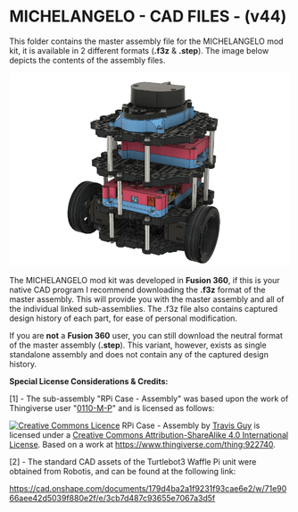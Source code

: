 # **MICHELANGELO - CAD FILES - (v44)**



This folder contains the master assembly file for the MICHELANGELO mod kit, it is available in 2 different formats (**.f3z** & **.step**). The image below depicts the contents of the assembly files.



![](../images/Assembly_images/Master_Assembly.png)



The MICHELANGELO mod kit was developed in **Fusion 360**, if this is your native CAD program I recommend downloading the **.f3z** format of the master assembly. This will provide you with the master assembly and all of the individual linked sub-assemblies. The .f3z file also contains captured design history of each part, for ease of personal modification. 

If you are **not** a **Fusion 360** user, you can still download the neutral format of the master assembly (**.step**). This variant, however, exists as single standalone assembly and does not contain any of the captured design history.



**Special License Considerations & Credits:**

[1] - The sub-assembly "RPi Case - Assembly" was based upon the work of Thingiverse user "[0110-M-P](https://www.thingiverse.com/0110-M-P)" and is licensed as follows:

<a rel="license" href="http://creativecommons.org/licenses/by-sa/4.0/"><img alt="Creative Commons Licence" style="border-width:0" src="https://i.creativecommons.org/l/by-sa/4.0/88x31.png" /></a> <span xmlns:dct="http://purl.org/dc/terms/" property="dct:title">RPi Case - Assembly</span> by <a xmlns:cc="http://creativecommons.org/ns#" href="https://github.com/travisguy-exe/LEONARDO-turtlebot3-wafflepi-upgrade-kit" property="cc:attributionName" rel="cc:attributionURL">Travis Guy</a> is licensed under a <a rel="license" href="http://creativecommons.org/licenses/by-sa/4.0/">Creative Commons Attribution-ShareAlike 4.0 International License</a>. Based on a work at <a xmlns:dct="http://purl.org/dc/terms/" href="https://www.thingiverse.com/thing:922740" rel="dct:source">https://www.thingiverse.com/thing:922740</a>.



[2] - The standard CAD assets of the Turtlebot3 Waffle Pi unit were obtained from Robotis, and can be found at the following link:

https://cad.onshape.com/documents/179d4ba2a1f9231f93cae6e2/w/71e9066aee42d5039f880e2f/e/3cb7d487c93655e7067a3d5f



